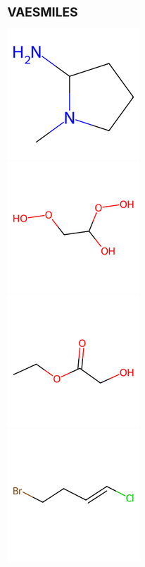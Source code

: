 # VAESMILES
<img src='/molecules/CN1CCCC1N.png'>
<img src='/molecules/OOC(O)COO.png'>
<img src='/molecules/CCOC(%3DO)CO.png'>
<img src='/molecules/ClC%3DCCCBr.png'>
